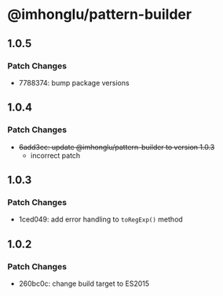 # @imhonglu/pattern-builder

## 1.0.5

### Patch Changes

- 7788374: bump package versions

## 1.0.4

### Patch Changes

- ~~6add3ec: update @imhonglu/pattern-builder to version 1.0.3~~
  - incorrect patch

## 1.0.3

### Patch Changes

- 1ced049: add error handling to `toRegExp()` method

## 1.0.2

### Patch Changes

- 260bc0c: change build target to ES2015
